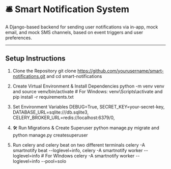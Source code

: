 # 🛎️ Smart Notification System

A Django-based backend for sending user notifications via in-app, mock email, and mock SMS channels, based on event triggers and user preferences.

---

## Setup Instructions

1. Clone the Repository
  git clone https://github.com/yourusername/smart-notifications.git and
  cd smart-notifications


2. Create Virtual Environment & Install Dependencies 
  python -m venv venv and 
  source venv/bin/activate   # For Windows: venv\Scripts\activate and 
  pip install -r requirements.txt


3. Set Environment Variables
  DEBUG=True,
  SECRET_KEY=your-secret-key,
  DATABASE_URL=sqlite:///db.sqlite3,
  CELERY_BROKER_URL=redis://localhost:6379/0,


4. 🛠️ Run Migrations & Create Superuser
  python manage.py migrate and 
  python manage.py createsuperuser

5. Run celery and celery beat on two different terminals
  celery -A smartnotify beat --loglevel=info, 
  celery -A smartnotify worker --loglevel=info # For WIndows celery -A smartnotify worker --loglevel=info --pool=solo


